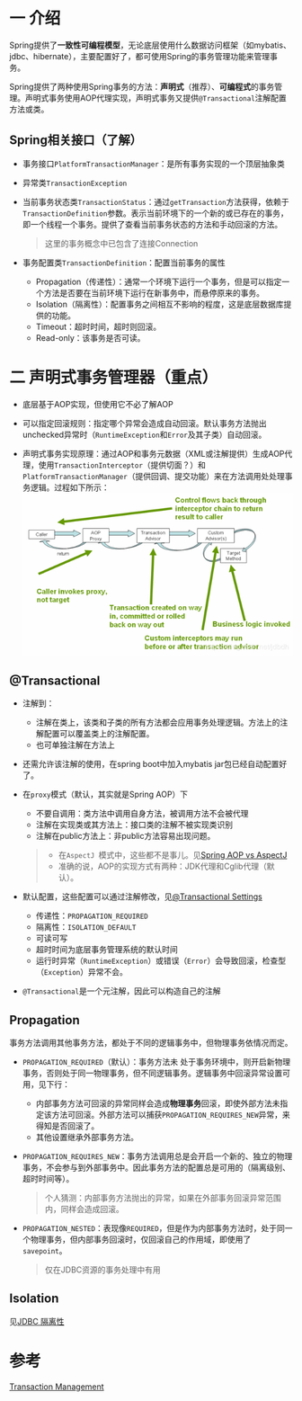 # 一 介绍

Spring提供了**一致性可编程模型**，无论底层使用什么数据访问框架（如mybatis、jdbc、hibernate），主要配置好了，都可使用Spring的事务管理功能来管理事务。

Spring提供了两种使用Spring事务的方法：**声明式**（推荐）、**可编程式**的事务管理。声明式事务使用AOP代理实现，声明式事务又提供`@Transactional`注解配置方法或类。

## Spring相关接口（了解）

* 事务接口`PlatformTransactionManager`：是所有事务实现的一个顶层抽象类

* 异常类`TransactionException`

* 当前事务状态类`TransactionStatus`：通过`getTransaction`方法获得，依赖于`TransactionDefinition`参数。表示当前环境下的一个新的或已存在的事务，即一个线程一个事务。提供了查看当前事务状态的方法和手动回滚的方法。

  > 这里的事务概念中已包含了连接Connection

* 事务配置类`TransactionDefinition`：配置当前事务的属性
  * Propagation（传递性）：通常一个环境下运行一个事务，但是可以指定一个方法是否要在当前环境下运行在新事务中，而悬停原来的事务。
  * Isolation（隔离性）：配置事务之间相互不影响的程度，这是底层数据库提供的功能。
  * Timeout：超时时间，超时则回滚。
  * Read-only：该事务是否可读。

# 二 声明式事务管理器（重点）

* 底层基于AOP实现，但使用它不必了解AOP

* 可以指定回滚规则：指定哪个异常会造成自动回滚。默认事务方法抛出unchecked异常时（`RuntimeException`和`Error`及其子类）自动回滚。

* 声明式事务实现原理：通过AOP和事务元数据（XML或注解提供）生成AOP代理，使用`TransactionInterceptor`（提供切面？）和`PlatformTransactionManager`（提供回调、提交功能）来在方法调用处处理事务逻辑。过程如下所示：
![在这里插入图片描述](.事物管理/20190529133849787.png)


## @Transactional

* 注解到：

  * 注解在类上，该类和子类的所有方法都会应用事务处理逻辑。方法上的注解配置可以覆盖类上的注解配置。
  * 也可单独注解在方法上

* 还需允许该注解的使用，在spring boot中加入mybatis jar包已经自动配置好了。

* 在`proxy`模式（默认，其实就是Spring AOP）下

  * 不要自调用：类方法中调用自身方法，被调用方法不会被代理
  * 注解在实现类或其方法上：接口类的注解不被实现类识别
  * 注解在public方法上：非public方法容易出现问题。

  >* 在`AspectJ `模式中，这些都不是事儿。见[Spring AOP vs AspectJ](https://stackoverflow.com/questions/1606559/spring-aop-vs-aspectj)
  >* 准确的说，AOP的实现方式有两种：JDK代理和Cglib代理（默认）。
  
* 默认配置，这些配置可以通过注解修改，见[@Transactional Settings](<https://docs.spring.io/spring-framework/docs/current/spring-framework-reference/data-access.html#transaction-declarative-attransactional-settings>)

  * 传递性：`PROPAGATION_REQUIRED`
  * 隔离性：`ISOLATION_DEFAULT`
  * 可读可写
  * 超时时间为底层事务管理系统的默认时间
  * 运行时异常（`RuntimeException`）或错误（`Error`）会导致回滚，检查型（`Exception`）异常不会。

* `@Transactional`是一个元注解，因此可以构造自己的注解

## Propagation

事务方法调用其他事务方法，都处于不同的逻辑事务中，但物理事务依情况而定。

* `PROPAGATION_REQUIRED`（默认）：事务方法未 处于事务环境中，则开启新物理事务，否则处于同一物理事务，但不同逻辑事务。逻辑事务中回滚异常设置可用，见下行：

  * 内部事务方法可回滚的异常同样会造成**物理事务**回滚，即使外部方法未指定该方法可回滚。外部方法可以捕获`PROPAGATION_REQUIRES_NEW`异常，来得知是否回滚了。
  * 其他设置继承外部事务方法。

* `PROPAGATION_REQUIRES_NEW`：事务方法调用总是会开启一个新的、独立的物理事务，不会参与到外部事务中。因此事务方法的配置总是可用的（隔离级别、超时时间等）。

  > 个人猜测：内部事务方法抛出的异常，如果在外部事务回滚异常范围内，同样会造成回滚。

* `PROPAGATION_NESTED`：表现像`REQUIRED`，但是作为内部事务方法时，处于同一个物理事务，但内部事务回滚时，仅回滚自己的作用域，即使用了`savepoint`。

  >仅在JDBC资源的事务处理中有用

## Isolation

见[JDBC 隔离性](<https://blog.csdn.net/jdbdh/article/details/86307289#81__114>)



# 参考

[Transaction Management](<https://docs.spring.io/spring-framework/docs/current/spring-framework-reference/data-access.html#transaction>)